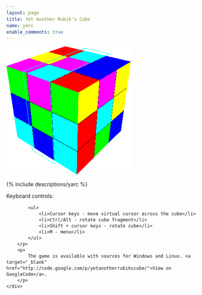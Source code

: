 ```yaml
---
layout: page
title: Yet Another Rubik's Cube
name: yarc
enable_comments: true
---
```


<div class="row">
	<div class="col-xs-2"><div class="thumbnail"><img src="yarc.png" alt="..."></div></div>
	<div class="col-xs-9">
		<p>
		{% include descriptions/yarc %}
		</p>
		<p>
			Keyboard controls:

			<ul>
				<li>Cursor keys - move virtual cursor across the cube</li>
				<li>Ctrl/Alt - rotate cube fragment</li>
				<li>Shift + cursor keys - rotate cube</li>
				<li>M - menu</li>
			</ul>
		</p>
		<p>
			The game is available with sources for Windows and Linux. <a target="_blank" href="http://code.google.com/p/yetanotherrubikscube/">View on GoogleCode</a>.
		</p>
	</div>
</div>